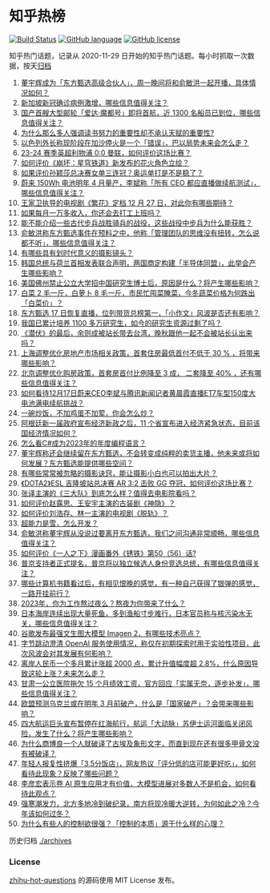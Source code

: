 # 知乎热榜
[![Build Status](https://github.com/ToWeLong/zhihu-hot-questions/workflows/CI/badge.svg)](https://github.com/ToWeLong/zhihu-hot-questions/actions)
[![GitHub language](https://img.shields.io/badge/language-golang-orange.svg)](https://golang.org/)
[![GitHub license](https://img.shields.io/github/license/ToWeLong/zhihu-hot-questions)](https://github.com/ToWeLong/zhihu-hot-questions/blob/main/LICENSE)

知乎热门话题，记录从 2020-11-29 日开始的知乎热门话题。每小时抓取一次数据，按天[归档](./archives)

<!-- BEGIN -->

1. [董宇辉成为「东方甄选高级合伙人」，周一晚间将和俞敏洪一起开播，具体情况如何？](https://www.zhihu.com/question/635348142)
1. [新加坡新冠确诊病例激增，哪些信息值得关注？](https://www.zhihu.com/question/635317600)
1. [国产首艘大型邮轮「爱达·魔都号」即将首航，近 1300 名船员已到位，哪些信息值得关注？](https://www.zhihu.com/question/635326342)
1. [为什么那么多人强调读书努力的重要性却不承认天赋的重要性?](https://www.zhihu.com/question/635233956)
1. [以色列外长称现阶段在加沙停火是一个「错误」，巴以局势未来会怎么走？](https://www.zhihu.com/question/635326632)
1. [23-24 赛季英超利物浦 0:0 曼联，如何评价这场比赛？](https://www.zhihu.com/question/635334647)
1. [如何评价《崩坏：星穹铁道》新发布的花火角色立绘？](https://www.zhihu.com/question/634818306)
1. [如果评价孙颖莎总决赛女单三连冠？奥运单打是不是稳了？](https://www.zhihu.com/question/635336003)
1. [蔚来 150Wh 电池明年 4 月量产，李斌称「所有 CEO 都应直播做续航测试」，哪些信息值得关注？](https://www.zhihu.com/question/635322139)
1. [王家卫执导的电视剧《繁花》定档 12 月 27 日，对此你有哪些期待？](https://www.zhihu.com/question/635337012)
1. [如果每月一万多收入，你还会去打工上班吗？](https://www.zhihu.com/question/627916178)
1. [能不能介绍一些古代步兵战胜骑兵的战役，这些战役中步兵为什么能获胜？](https://www.zhihu.com/question/464404613)
1. [俞敏洪称东方甄选事件在预料之中，他称「管理团队的思维没有扭转，怎么说都不听」，哪些信息值得关注？](https://www.zhihu.com/question/635320673)
1. [有哪些具有划时代意义的摄影镜头？](https://www.zhihu.com/question/634165022)
1. [韩国总统与荷兰首相发表联合声明，两国商定构建「半导体同盟」，此举会产生哪些影响？](https://www.zhihu.com/question/634742401)
1. [美国佛州禁止公立大学招中国研究生博士后，原因是什么？将产生哪些影响？](https://www.zhihu.com/question/634690964)
1. [白菜 2 毛一斤，白萝卜 8 毛一斤，市民忙囤菜腌菜，今冬蔬菜价格为何跌出「白菜价」？](https://www.zhihu.com/question/635316405)
1. [东方甄选 17 日恢复直播，位列带货总榜第一，「小作文」风波是否还有影响？](https://www.zhihu.com/question/635308666)
1. [我国已累计培养 1100 多万研究生，如今的研究生资源过剩了吗？](https://www.zhihu.com/question/634504735)
1. [《潜伏》的最后，余则成被站长带去台湾，晚秋跟他一起不会被站长认出来吗？](https://www.zhihu.com/question/382958733)
1. [上海调整优化房地产市场相关政策，首套住房最低首付不低于 30 % ，将带来哪些影响？](https://www.zhihu.com/question/634852751)
1. [北京调整优化购房政策，首套房首付比例降至 3 成， 二套降至 40% ，还有哪些信息值得关注？](https://www.zhihu.com/question/634836447)
1. [如何看待12月17日蔚来CEO李斌与腾讯新闻记者黄晨霞直播ET7车型150度大电池满电续航挑战？](https://www.zhihu.com/question/635298158)
1. [一碗炒饭，不加鸡蛋不加荤，你会怎么炒？](https://www.zhihu.com/question/634283664)
1. [阿根廷新一届政府宣布经济新政之后，11 个省宣布进入经济紧急状态，目前该国经济情况如何？](https://www.zhihu.com/question/635303940)
1. [怎么看C#成为2023年的年度编程语言？](https://www.zhihu.com/question/634840187)
1. [董宇辉称还会继续留在东方甄选，不会转变成纯粹的卖货主播，他未来或将如何发展？东方甄选能提供哪些空间？](https://www.zhihu.com/question/635234785)
1. [有哪些常常被忽略的摄影诀窍，能让摄影小白也可以拍出大片？](https://www.zhihu.com/question/633912016)
1. [《DOTA2》ESL 吉隆坡站总决赛 AR 3:2 击败 GG 夺冠，如何评价这场比赛？](https://www.zhihu.com/question/635335941)
1. [张译主演的《三大队》到底怎么样？值得去电影院看吗？](https://www.zhihu.com/question/634310262)
1. [如何评价赵露思、王安宇主演的古装剧《神隐》？](https://www.zhihu.com/question/634161107)
1. [如何评价刘浩存、林一主演的电视剧《脱轨》？](https://www.zhihu.com/question/634044188)
1. [超能力是雪，怎么开发？](https://www.zhihu.com/question/634850385)
1. [俞敏洪称董宇辉从没说过要离开东方甄选，我们之间沟通非常顺畅，哪些信息值得关注？](https://www.zhihu.com/question/635228612)
1. [如何评价《一人之下》漫画番外《锈铁》第50（56）话?](https://www.zhihu.com/question/635280312)
1. [普京支持者正式提名，普京将以独立候选人身份竞选总统，有哪些信息值得关注？](https://www.zhihu.com/question/635304589)
1. [哪些计算机书籍看过后，有相见恨晚的感觉，有一种自己获得了银弹的感觉，一路开挂前行？](https://www.zhihu.com/question/634211769)
1. [2023年，你为工作熬过夜么？熬夜为你带来了什么？](https://www.zhihu.com/question/634861864)
1. [日本海岸连续出现大量死鱼，多到渔船寸步难行，日本官员称与核污染水无关，哪些信息值得关注？](https://www.zhihu.com/question/635366311)
1. [谷歌发布最强文生图大模型 Imagen 2，有哪些技术亮点？](https://www.zhihu.com/question/635127674)
1. [字节跳动澄清 OpenAI 服务使用情况，称仅在初期探索时用于实验性项目，此次风波会对其发展有何影响？](https://www.zhihu.com/question/635318776)
1. [离岸人民币一个多月累计涨超 2000 点，累计升值幅度超 2.8%，什么原因导致这轮上涨？未来怎么走？](https://www.zhihu.com/question/635308643)
1. [甘肃一公立医院拖欠 15 个月绩效工资，官方回应「实属无奈，逐步补发」，哪些信息值得关注？](https://www.zhihu.com/question/635308642)
1. [欧盟预测乌克兰或在明年 3 月前破产，什么是「国家破产」？会带来哪些影响？](https://www.zhihu.com/question/635315720)
1. [四大航运巨头宣布暂停在红海航行，航运「大动脉」苏伊士运河面临关闭风险，发生了什么？将产生哪些影响？](https://www.zhihu.com/question/635366309)
1. [为什么商博良一个人就破译了古埃及象形文字，而直到现在还有很多甲骨文没有被破译？](https://www.zhihu.com/question/503162307)
1. [年轻人报复性挤爆「3.5分饭店」，网友热议「评分低的店可能更好吃」，如何看待此现象？反映了哪些问题？](https://www.zhihu.com/question/634705863)
1. [李彦宏表示卷 AI 原生应用才有价值，大模型进展对多数人不是机会，如何看待此观点？](https://www.zhihu.com/question/635269767)
1. [强寒潮发力，北方多地冷到破纪录，南方将现冷暖大逆转，为何如此之冷？今年该如何过冬？](https://www.zhihu.com/question/634961476)
1. [为什么有些人的控制欲很强？「控制的本质」源于什么样的心理？](https://www.zhihu.com/question/632629359)

<!-- END -->

历史归档 [./archives](./archives)


### License
[zhihu-hot-questions](https://github.com/towelong/zhihu-hot-questions) 的源码使用 MIT License 发布。